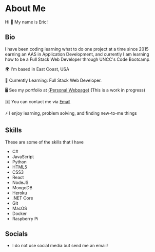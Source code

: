 # About Me
Hi 👋 My name is Eric!

## Bio

I have been coding learning what to do one project at a time since 2015 earning an AAS in Application Development, and currently I am learning how to be a Full Stack Web Developer through UNCC's Code Bootcamp.

🌍  I'm based in East Coast, USA

🌱 Currently Learning: Full Stack Web Developer.

🖥️  See my portfolio at [(Personal Webpage)](http://thirdcoast.dev ) (This is a work in progress)

✉️  You can contact me via [Email](mailto:hulse@hey.com)

⚡  I enjoy learning, problem solving, and finding new-to-me things

## Skills
These are some of the skills that I have

- C#
- JavaScript
- Python
- HTML5
- CSS3
- React
- NodeJS
- MongoDB
- Heroku
- .NET Core
- Git
- MacOS
- Docker
- Raspberry Pi

## Socials

- I do not use social media but send me an email!
